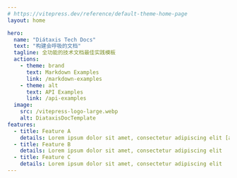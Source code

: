 ```yaml
---
# https://vitepress.dev/reference/default-theme-home-page
layout: home

hero:
  name: "Diátaxis Tech Docs"
  text: "构建会呼吸的文档"
  tagline: 全功能的技术文档最佳实践模板
  actions:
    - theme: brand
      text: Markdown Examples
      link: /markdown-examples
    - theme: alt
      text: API Examples
      link: /api-examples
  image:
    src: /vitepress-logo-large.webp
    alt: DiataxisDocTemplate
features:
  - title: Feature A
    details: Lorem ipsum dolor sit amet, consectetur adipiscing elit [aa](https://aa)
  - title: Feature B
    details: Lorem ipsum dolor sit amet, consectetur adipiscing elit
  - title: Feature C
    details: Lorem ipsum dolor sit amet, consectetur adipiscing elit
---
```



